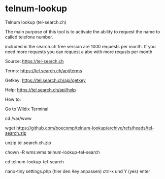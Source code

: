 # telnum-lookup
Telnum lookup (tel-search.ch)

The main purpose of this tool is to activate the ability to request the name to called telefone number.

included in the search.ch free version are 1000 requests per month. If you need more requests you can request a abo with more requsts per month

Source:
https://tel-search.ch

Terms:
https://tel.search.ch/api/terms

Getkey:
https://tel.search.ch/api/getkey

Help:
https://tel.search.ch/api/help


How to:

Go to Wildix Terminal

cd /var/www

wget https://github.com/boecomp/telnum-lookup/archive/refs/heads/tel-search.zip

unzip tel.search.ch.zip

chown -R wms:wms telnum-lookup-tel-search

cd telnum-lookup-tel-search

nano-tiny settings.php (hier den Key anpassen)
ctrl-x und Y (yes) enter
